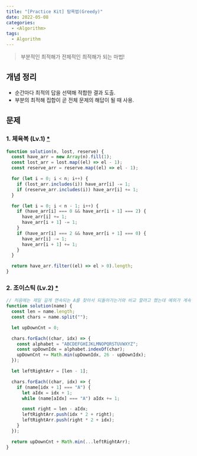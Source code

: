 ```yaml
---
title: "[Practice Kit] 탐욕법(Greedy)"
date: 2022-05-08
categories:
  - <Algorithm>
tags:
  - Algorithm
---
```


> 부분적인 최적해가 전체적인 최적해가 되는 마법!

## 개념 정리

- 순간마다 최적의 답을 선택해 적합한 결과 도출.
- 부분의 최적해 집합이 곧 전체 문제의 해답이 될 때 사용.

## 문제

### 1. 체육복 (Lv.1) [\*](https://programmers.co.kr/learn/courses/30/lessons/42862)

```js
function solution(n, lost, reserve) {
  const have_arr = new Array(n).fill(1);
  const lost_arr = lost.map((el) => el - 1);
  const reserve_arr = reserve.map((el) => el - 1);

  for (let i = 0; i < n; i++) {
    if (lost_arr.includes(i)) have_arr[i] -= 1;
    if (reserve_arr.includes(i)) have_arr[i] += 1;
  }

  for (let i = 0; i < n - 1; i++) {
    if (have_arr[i] === 0 && have_arr[i + 1] === 2) {
      have_arr[i] += 1;
      have_arr[i + 1] -= 1;
    }
    if (have_arr[i] === 2 && have_arr[i + 1] === 0) {
      have_arr[i] -= 1;
      have_arr[i + 1] += 1;
    }
  }

  return have_arr.filter((el) => el > 0).length;
}
```

### 2. 조이스틱 (Lv.2) [\*](https://programmers.co.kr/learn/courses/30/lessons/42860)

```js
// 처음에는 제일 길게 연속되는 A를 찾아서 되돌아가는거와 비교 할려고 했는데 예외가 계속 나와서 A를 마주칠 때 마다 돌아가는게 나은지 쭉 가는게 나은지 다 넣어서 해결
function solution(name) {
  const len = name.length;
  const chars = name.split("");

  let upDownCnt = 0;

  chars.forEach((char, idx) => {
    const alphabet = "ABCDEFGHIJKLMNOPQRSTUVWXYZ";
    const upDownIdx = alphabet.indexOf(char);
    upDownCnt += Math.min(upDownIdx, 26 - upDownIdx);
  });

  let leftRightArr = [len - 1];

  chars.forEach((char, idx) => {
    if (name[idx + 1] === "A") {
      let aIdx = idx + 1;
      while (name[aIdx] === "A") aIdx += 1;

      const right = len - aIdx;
      leftRightArr.push(idx * 2 + right);
      leftRightArr.push(right * 2 + idx);
    }
  });

  return upDownCnt + Math.min(...leftRightArr);
}
```

